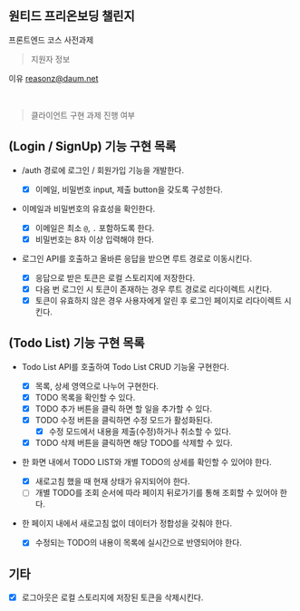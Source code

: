 ## 원티드 프리온보딩 챌린지

프론트엔드 코스 사전과제

> 지원자 정보

이유
reasonz@daum.net

<br/>

> 클라이언트 구현 과제 진행 여부

## (Login / SignUp) 기능 구현 목록

- /auth 경로에 로그인 / 회원가입 기능을 개발한다.

  - [x] 이메일, 비밀번호 input, 제출 button을 갖도록 구성한다.

- 이메일과 비밀번호의 유효성을 확인한다.

  - [x] 이메일은 최소 `@`, `.` 포함하도록 한다.
  - [x] 비밀번호는 8자 이상 입력해야 한다.

- 로그인 API를 호출하고 올바른 응답을 받으면 루트 경로로 이동시킨다.
  - [x] 응답으로 받은 토큰은 로컬 스토리지에 저장한다.
  - [x] 다음 번 로그인 시 토큰이 존재하는 경우 루트 경로로 리다이렉트 시킨다.
  - [x] 토큰이 유효하지 않은 경우 사용자에게 알린 후 로그인 페이지로 리다이렉트 시킨다.

## (Todo List) 기능 구현 목록

- Todo List API를 호출하여 Todo List CRUD 기능울 구현한다.

  - [x] 목록, 상세 영역으로 나누어 구현한다.
  - [x] TODO 목록을 확인할 수 있다.
  - [x] TODO 추가 버튼을 클릭 하면 할 일을 추가할 수 있다.
  - [x] TODO 수정 버튼을 클릭하면 수정 모드가 활성화된다.
    - [x] 수정 모드에서 내용을 제출(수정)하거나 취소할 수 있다.
  - [x] TODO 삭제 버튼을 클릭하면 해당 TODO를 삭제할 수 있다.

- 한 화면 내에서 TODO LIST와 개별 TODO의 상세를 확인할 수 있어야 한다.

  - [x] 새로고침 했을 때 현재 상태가 유지되어야 한다.
  - [ ] 개별 TODO를 조회 순서에 따라 페이지 뒤로가기를 통해 조회할 수 있어야 한다.

- 한 페이지 내에서 새로고침 없이 데이터가 정합성을 갖춰야 한다.
  - [x] 수정되는 TODO의 내용이 목록에 실시간으로 반영되어야 한다.

## 기타

- [x] 로그아웃은 로컬 스토리지에 저장된 토큰을 삭제시킨다.

